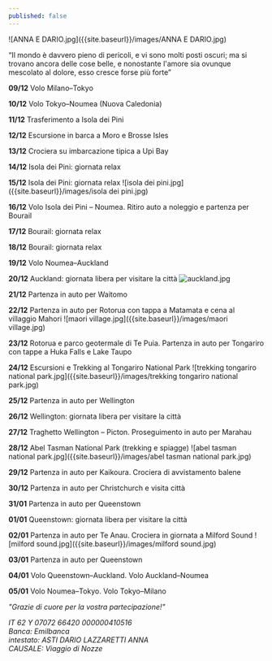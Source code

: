 ```yaml
---
published: false
---
```

![ANNA E DARIO.jpg]({{site.baseurl}}/images/ANNA E DARIO.jpg)

<div class="citazione">
“Il mondo è davvero pieno di pericoli, e vi sono molti posti oscuri; ma si trovano ancora delle cose belle, e nonostante l'amore sia ovunque mescolato al dolore, esso cresce forse più forte”
</div>

**09/12**       Volo Milano–Tokyo

**10/12**       Volo Tokyo–Noumea (Nuova Caledonia)

**11/12**       Trasferimento a Isola dei Pini

**12/12**       Escursione in barca a Moro e Brosse Isles

**13/12**       Crociera su imbarcazione tipica a Upi Bay

**14/12**       Isola dei Pini: giornata relax         

**15/12**       Isola dei Pini: giornata relax
![isola dei pini.jpg]({{site.baseurl}}/images/isola dei pini.jpg)

**16/12**       Volo Isola dei Pini – Noumea. Ritiro auto a noleggio e partenza per Bourail

**17/12**       Bourail: giornata relax

**18/12**       Bourail: giornata relax

**19/12**       Volo Noumea–Auckland

**20/12**       Auckland: giornata libera per visitare la città
![auckland.jpg]({{site.baseurl}}/images/auckland.jpg)

**21/12**       Partenza in auto per Waitomo

**22/12**       Partenza in auto per Rotorua con tappa a Matamata e cena al villaggio  Mahori
![maori village.jpg]({{site.baseurl}}/images/maori village.jpg)

**23/12**       Rotorua e parco geotermale di Te Puia. Partenza in auto per Tongariro con tappe a Huka Falls e Lake Taupo

**24/12**       Escursioni e Trekking al Tongariro National Park
![trekking tongariro national park.jpg]({{site.baseurl}}/images/trekking tongariro national park.jpg)

**25/12**       Partenza in auto per Wellington

**26/12**       Wellington: giornata libera per visitare la città

**27/12**       Traghetto Wellington – Picton. Proseguimento in auto per Marahau 

**28/12**       Abel Tasman National Park (trekking e spiagge)
![abel tasman national park.jpg]({{site.baseurl}}/images/abel tasman national park.jpg)

**29/12**       Partenza in auto per Kaikoura. Crociera di avvistamento balene

**30/12**       Partenza in auto per Christchurch e visita città 

**31/01**       Partenza in auto per Queenstown

**01/01**       Queenstown: giornata libera per visitare la città

**02/01**       Partenza in auto per Te Anau. Crociera in giornata a Milford Sound
![milford sound.jpg]({{site.baseurl}}/images/milford sound.jpg)

**03/01**       Partenza in auto per Queenstown

**04/01**       Volo Queenstown–Auckland. Volo Auckland–Noumea

**05/01**       Volo Noumea–Tokyo. Volo Tokyo–Milano


_"Grazie di cuore per la vostra partecipazione!"_

<address>
IT 62 Y 07072 66420 000000410516 <br/>
Banca: Emilbanca <br/>
intestato: ASTI DARIO LAZZARETTI ANNA <br/>
CAUSALE: Viaggio di Nozze
</address>

